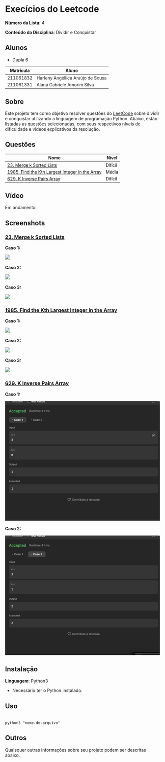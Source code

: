 # Execícios do Leetcode

**Número da Lista**: 4<br>

**Conteúdo da Disciplina**: Dividir e Conquistar<br>

## Alunos

- Dupla 6

| Matrícula | Aluno                             |
| --------- | --------------------------------- |
| 211061832 | Harleny Angéllica Araújo de Sousa |
| 211061331 | Alana Gabriele Amorim Silva       |

## Sobre

Este projeto tem como objetivo resolver questões do [LeetCode](https://leetcode.com/problemset/?search=graph&page=1&sorting=W3t9XQ%3D%3D) sobre dividir e conquistar utilizando a linguagem de programação Python. Abaixo, estão listadas as questões selecionadas, com seus respectivos níveis de dificuldade e vídeos explicativos da resolução.

## Questões

| Nome                                                                                                                                    | Nível   |
| --------------------------------------------------------------------------------------------------------------------------------------- | ------- |
| [23. Merge k Sorted Lists](https://leetcode.com/problems/merge-k-sorted-lists/description/)                                             | Difícil |
| [1985. Find the Kth Largest Integer in the Array](https://leetcode.com/problems/find-the-kth-largest-integer-in-the-array/description/) | Média   |
| [629. K Inverse Pairs Array](https://leetcode.com/problems/k-inverse-pairs-array/description/)                                          | Difícil |

## Vídeo

Em andamento.

## Screenshots

### [23. Merge k Sorted Lists](https://leetcode.com/problems/merge-k-sorted-lists/description/)

**Caso 1:**

![](https://github.com/user-attachments/assets/8ae6558c-56ec-444f-93c1-4b602c01ff1f)<br>

**Caso 2:**

![](https://github.com/user-attachments/assets/e84efbc0-93ac-42be-83a8-a56bddd3ad15)<br>

**Caso 3:**

![](https://github.com/user-attachments/assets/cc203c2b-3022-4b59-af1b-9120cae8788f)<br>

### [1985. Find the Kth Largest Integer in the Array](https://leetcode.com/problems/find-the-kth-largest-integer-in-the-array/description/)

**Caso 1:**

![](https://github.com/user-attachments/assets/91106950-56c9-4e3f-9bbe-35f912051a68)<br>

**Caso 2:**

![](https://github.com/user-attachments/assets/0c4689a0-72cd-4d42-affc-e723b103f480)<br>

**Caso 3:**

![](https://github.com/user-attachments/assets/0a73776d-6e5b-47d5-9ee9-3150b983acc7)<br>

### [629. K Inverse Pairs Array](https://leetcode.com/problems/k-inverse-pairs-array/description/)

**Caso 1:**

![](images/1.png)<br>

**Caso 2:**

![](images/2.png)<br>

## Instalação

**Linguagem**: Python3 <br>

- Necessário ter o Python instalado.

## Uso

```

python3 "nome-do-arquivo"

```

## Outros

Quaisquer outras informações sobre seu projeto podem ser descritas abaixo.
